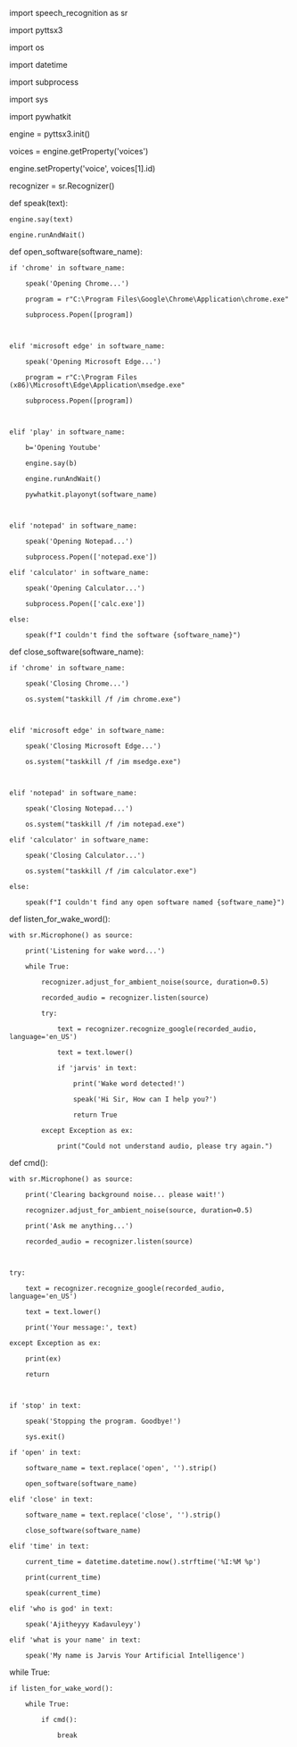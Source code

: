 import speech_recognition as sr

import pyttsx3

import os

import datetime

import subprocess

import sys

import pywhatkit 



engine = pyttsx3.init()

voices = engine.getProperty('voices')

engine.setProperty('voice', voices[1].id)

recognizer  = sr.Recognizer() 



def speak(text):

    engine.say(text)

    engine.runAndWait()



def open_software(software_name):

    if 'chrome' in software_name:

        speak('Opening Chrome...')

        program = r"C:\Program Files\Google\Chrome\Application\chrome.exe"

        subprocess.Popen([program])



    elif 'microsoft edge' in software_name:

        speak('Opening Microsoft Edge...')

        program = r"C:\Program Files (x86)\Microsoft\Edge\Application\msedge.exe"

        subprocess.Popen([program])



    elif 'play' in software_name:

        b='Opening Youtube'

        engine.say(b)

        engine.runAndWait()

        pywhatkit.playonyt(software_name)



    elif 'notepad' in software_name:

        speak('Opening Notepad...')

        subprocess.Popen(['notepad.exe']) 

    elif 'calculator' in software_name:

        speak('Opening Calculator...')

        subprocess.Popen(['calc.exe'])

    else:

        speak(f"I couldn't find the software {software_name}")



def close_software(software_name):

    if 'chrome' in software_name:

        speak('Closing Chrome...')

        os.system("taskkill /f /im chrome.exe")



    elif 'microsoft edge' in software_name:

        speak('Closing Microsoft Edge...')

        os.system("taskkill /f /im msedge.exe")



    elif 'notepad' in software_name:

        speak('Closing Notepad...')

        os.system("taskkill /f /im notepad.exe")

    elif 'calculator' in software_name:

        speak('Closing Calculator...')

        os.system("taskkill /f /im calculator.exe")

    else:

        speak(f"I couldn't find any open software named {software_name}")



def listen_for_wake_word():

    with sr.Microphone() as source:

        print('Listening for wake word...')

        while True:

            recognizer.adjust_for_ambient_noise(source, duration=0.5)

            recorded_audio = recognizer.listen(source)

            try:

                text = recognizer.recognize_google(recorded_audio, language='en_US')

                text = text.lower()

                if 'jarvis' in text:

                    print('Wake word detected!')

                    speak('Hi Sir, How can I help you?')

                    return True

            except Exception as ex:

                print("Could not understand audio, please try again.")



def cmd():

    with sr.Microphone() as source:

        print('Clearing background noise... please wait!')

        recognizer.adjust_for_ambient_noise(source, duration=0.5)

        print('Ask me anything...')

        recorded_audio = recognizer.listen(source)



    try:

        text = recognizer.recognize_google(recorded_audio, language='en_US')

        text = text.lower()

        print('Your message:', text)

    except Exception as ex:

        print(ex)

        return



    if 'stop' in text:

        speak('Stopping the program. Goodbye!')

        sys.exit()

    if 'open' in text:

        software_name = text.replace('open', '').strip()

        open_software(software_name)

    elif 'close' in text:

        software_name = text.replace('close', '').strip()

        close_software(software_name)

    elif 'time' in text:

        current_time = datetime.datetime.now().strftime('%I:%M %p')

        print(current_time)

        speak(current_time)

    elif 'who is god' in text:

        speak('Ajitheyyy Kadavuleyy')

    elif 'what is your name' in text:

        speak('My name is Jarvis Your Artificial Intelligence')



while True:

    if listen_for_wake_word():

        while True: 

            if cmd():

                break
